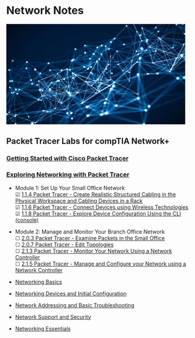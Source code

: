 # Network Notes

![My App](./app.png)

## Packet Tracer Labs for compTIA Network+  
### [Getting Started with Cisco Packet Tracer](https://www.netacad.com/courses/getting-started-cisco-packet-tracer)  

### [Exploring Networking with Packet Tracer](https://www.netacad.com/courses/exploring-networking-cisco-packet-tracer?courseLang=en-US)  

* Module 1: Set Up Your Small Office Network  
&#9745; [1.1.4 Packet Tracer - Create Realistic Structured Cabling in the Physical Workspace and Cabling Devices in a Rack](modules/1netplus/explore/cabling/README.md)  
&#9745; [1.1.6 Packet Tracer - Connect Devices using Wireless Technologies](modules/1netplus/explore/wireless/README.md)  
&#9745; [1.1.8 Packet Tracer - Explore Device Configuration Using the CLI (console)](modules/1netplus/explore/cli/README.md)  

* Module 2: Manage and Monitor Your Branch Office Network  
&#9744; [2.0.3 Packet Tracer - Examine Packets in the Small Office ](modules/1netplus/explore/packets/README.md)   
&#9744; [2.0.7 Packet Tracer - Edit Topologies](modules/1netplus/explore/topologies/README.md)  
&#9744; [2.1.3 Packet Tracer - Monitor Your Network Using a Network Controller](modules/1netplus/explore/monitor/README.md)    
&#9744; [2.1.5 Packet Tracer - Manage and Configure your Network using a Network Controller](modules/1netplus/explore/manage/README.md)    

* [Networking Basics](https://www.netacad.com/courses/networking-basics?courseLang=en-US)
* [Networking Devices and Initial Configuration](https://www.netacad.com/courses/networking-devices-and-initial-configuration?courseLang=en-US)
* [Network Addressing and Basic Troubleshooting](https://www.netacad.com/courses/network-addressing-and-basic-troubleshooting?courseLang=en-US)
* [Network Support and Security](https://www.netacad.com/courses/network-support-security?courseLang=en-US)
* [Networking Essentials](https://www.netacad.com/courses/networking-essentials?courseLang=en-US)



